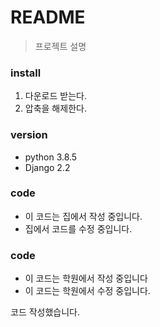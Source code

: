 # README
> 프로젝트 설명

### install
1. 다운로드 받는다.
2. 압축을 해제한다.

### version
- python 3.8.5
- Django 2.2


### code
- 이 코드는 집에서 작성 중입니다. 
- 집에서 코드를 수정 중입니다. 

### code
- 이 코드는 학원에서 작성 중입니다
- 이 코드는 학원에서 수정 중입니다.

코드 작성했습니다.